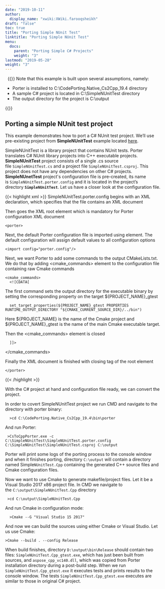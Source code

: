 ```yaml
---
date: "2019-10-11"
author:
  display_name: "xwiki:XWiki.farooqsheikh"
draft: "false"
toc: true
title: "Porting Simple NUnit Test"
linktitle: "Porting Simple NUnit Test"
menu:
  docs:
    parent: "Porting Simple C# Projects"
    weight: "3"
lastmod: "2019-05-28"
weight: "3"
---
```


&nbsp;
{{<note>}}
Note that this example is built upon several assumptions, namely:
<ul>
<li>
Porter is installed to C:\CodePorting.Native_Cs2Cpp_19.4 directory
</li>
<li>
A sample C# project is located in C:\SimpleNUnitTest directory
</li>
<li>
The output directory for the project is C:\output
</li>
</ul>
{{</note>}}

## Porting a simple NUnit test project ##

This example demonstrates how to port a C# NUnit test project. We’ll use pre-existing project from **SimpleNUnitTest** example located [here](https://github.com/codeporting-native/codeporting-native-cs2cpp).

SimpleNUnitTest is a library project that contains NUnit tests. Porter translates C# NUnit library projects into C++ executable projects. **SimpleNUnitTest** project consists of a single .cs source file ``SimpleNUnitTest.cs`` and a project file ``SimpleNUnitTest.csproj``. This project does not have any dependencies on other C# projects. **SimpleNUnetTest** project's configuration file is pre-created, its name is ``SimpleNUnitTest.porter.config`` and it is located in the project’s directory **``SimpleNUnitTest``**. Let us have a closer look at the configuration file.

{{< highlight xml >}}
SimpleNUnitTest.porter.config begins with an XML declaration, which specifies that the file contains an XML document    

Then goes the XML root element <porter> which is mandatory for Porter configuration XML document  

    <porter>  

Next, the default Porter configuration file is imported using <import> element. The default configuration will assign default values to all configuration options  

    <import config="porter.config"/>  

Next, we want Porter to add some commands to the output CMakeLists.txt. We do that by adding <cmake_commands> element to the configuration file containing raw Cmake commands  

    <cmake_commands>  
      <![CDATA[    

The first command sets the output directory for the executable binary by setting the corresponding property on the target ${PROJECT_NAME}_gtest  

      set_target_properties(${PROJECT_NAME}_gtest PROPERTIES RUNTIME_OUTPUT_DIRECTORY "${CMAKE_CURRENT_SOURCE_DIR}/../bin")  

Here ${PROJECT_NAME} is the name of the Cmake project and ${PROJECT_NAME}_gtest is the name of the main Cmake executable target.  

Then the <cmake_commands> element is closed  

      ]]>  
   </cmake_commands>  

Finally the XML document is finished with closing tag of the root element <porter>  

    </porter>
{{< /highlight >}}

With the C# project at hand and configuration file ready, we can convert the project.

In order to covert SimpleNUnitTest project we run CMD and navigate to the directory with porter binary:

```
  >cd C:\CodePorting.Native_Cs2Cpp_19.4\bin\porter
```

And run Porter:

```
 >CsToCppPorter.exe -c C:\SimpleNUnitTest\SimpleNUnitTest.porter.config C:\SimpleNUnitTest\SimpleNUnitTest.csproj C:\output
```

Porter will print some logs of the porting process to the console window and when it finishes porting, directory ``C:\output`` will contain a directory named Simple``NUnitTest.Cpp`` containing the generated C++ source files and Cmake configuration files.

Now we want to use Cmake to generate makefile/project files. Let it be a Visual Studio 2017 x86 project file. In CMD we navigate to the ``C:\output\SimpleNUnitTest.Cpp`` directory

```
 >cd C:\output\SimpleNUnitTest.Cpp
```

And run Cmake in configuration mode:

```
  >Cmake --G "Visual Studio 15 2017"
```

And now we can build the sources using either Cmake or Visual Studio. Let us use Cmake:

```
>Cmake --build . --config Release
```

When build finishes, directory ``D:\output\bin\Release`` should contain two files: ``SimpleNUnitTest.Cpp_gtest.exe``, which has just been built from sources, and ``aspose_cpp_vc140.dll``, which was copied from Porter installation directory during a post-build step. When we run ``SimpleNUnitTest.Cpp_gtest.exe`` it executes tests and prints results to the console window. The tests ``SimpleNUnitTest.Cpp_gtest.exe`` executes are similar to those in original C# project.
